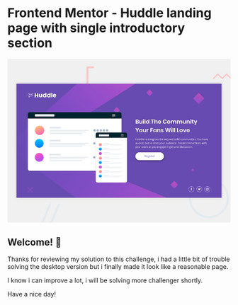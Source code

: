# Frontend Mentor - Huddle landing page with single introductory section

![Design preview for the Huddle landing page with single introductory section](./design/desktop-preview.jpg)

## Welcome! 👋

Thanks for reviewing my solution to this challenge, i had a little bit of trouble solving the desktop version but i finally made it look like a reasonable page.

I know i can improve a lot, i will be solving more challenger shortly.

Have a nice day! 
